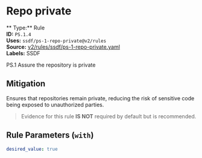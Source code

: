 # Repo private  
** Type:** Rule  
**ID:** `PS.1.4`  
**Uses:** `ssdf/ps-1-repo-private@v2/rules`  
**Source:** [v2/rules/ssdf/ps-1-repo-private.yaml](https://github.com/scribe-public/sample-policies/v2/rules/ssdf/ps-1-repo-private.yaml)  
**Labels:** SSDF  

PS.1 Assure the repository is private


## Mitigation  
Ensures that repositories remain private, reducing the risk of sensitive code being exposed to unauthorized parties.


> Evidence for this rule **IS NOT** required by default but is recommended.


## Rule Parameters (`with`)  
```yaml
desired_value: true
```


